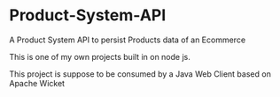 # Product-System-API
A Product System API to persist Products data of an Ecommerce

This is one of my own projects built in on node js. 

This project is suppose to be consumed by a Java Web Client based on Apache Wicket
